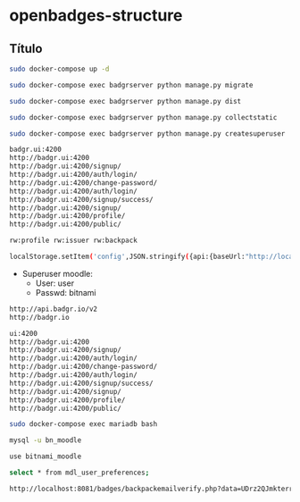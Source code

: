 # openbadges-structure
## Título
```sh
sudo docker-compose up -d
```

```sh
sudo docker-compose exec badgrserver python manage.py migrate
```

```sh
sudo docker-compose exec badgrserver python manage.py dist
```

```sh
sudo docker-compose exec badgrserver python manage.py collectstatic
```

```sh
sudo docker-compose exec badgrserver python manage.py createsuperuser
```

```sh
badgr.ui:4200
http://badgr.ui:4200
http://badgr.ui:4200/signup/
http://badgr.ui:4200/auth/login/
http://badgr.ui:4200/change-password/
http://badgr.ui:4200/auth/login/
http://badgr.ui:4200/signup/success/
http://badgr.ui:4200/signup/
http://badgr.ui:4200/profile/
http://badgr.ui:4200/public/
```

```sh
rw:profile rw:issuer rw:backpack
```

```sh
localStorage.setItem('config',JSON.stringify({api:{baseUrl:"http://localhost:8080"}}))
```

* Superuser moodle:
  * User: user
  * Passwd: bitnami

```sh
http://api.badgr.io/v2
http://badgr.io
```

```sh
ui:4200
http://badgr.ui:4200
http://badgr.ui:4200/signup/
http://badgr.ui:4200/auth/login/
http://badgr.ui:4200/change-password/
http://badgr.ui:4200/auth/login/
http://badgr.ui:4200/signup/success/
http://badgr.ui:4200/signup/
http://badgr.ui:4200/profile/
http://badgr.ui:4200/public/
```

```sh
sudo docker-compose exec mariadb bash
```

```sh
mysql -u bn_moodle
```

```sh
use bitnami_moodle
```

```sh
select * from mdl_user_preferences;
```

```sh
http://localhost:8081/badges/backpackemailverify.php?data=UDrz2QJmkterrKA
```